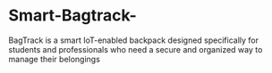 # Smart-Bagtrack-
BagTrack is a smart IoT-enabled backpack designed specifically for students and professionals who need a secure and organized way to manage their belongings
